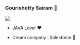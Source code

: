 ### Gourishetty Sairam 👋

![](https://komarev.com/ghpvc/?username=GourishettySairam&color=blue&style=plastic)

- JAVA Lover :heart:

- Dream company : Salesforce :revolving_hearts:


<!--
**GourishettySairam/GourishettySairam** is a ✨ _special_ ✨ repository because its `README.md` (this file) appears on your GitHub profile.

Here are some ideas to get you started:

- 🔭 I’m currently working on ...
- 🌱 I’m currently learning ...
- 👯 I’m looking to collaborate on ...
- 🤔 I’m looking for help with ...
- 💬 Ask me about ...
- 📫 How to reach me: ...
- 💬 Ask me about JAVA
- 😄 Pronouns: ...
- ⚡ Fun fact: ...
-->
 
